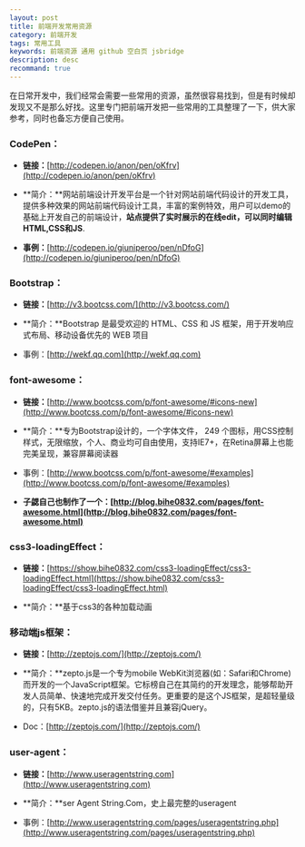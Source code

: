 ```yaml
---
layout: post
title: 前端开发常用资源
category: 前端开发
tags: 常用工具
keywords: 前端资源 通用 github 空白页 jsbridge
description: desc
recommand: true
---
```


在日常开发中，我们经常会需要一些常用的资源，虽然很容易找到，但是有时候却发现又不是那么好找。这里专门把前端开发把一些常用的工具整理了一下，供大家参考，同时也备忘方便自己使用。


### CodePen：

- **链接：**[http://codepen.io/anon/pen/oKfrv](http://codepen.io/anon/pen/oKfrv)

- **简介：**网站前端设计开发平台是一个针对网站前端代码设计的开发工具，提供多种效果的网站前端代码设计工具，丰富的案例特效，用户可以demo的基础上开发自己的前端设计，**站点提供了实时展示的在线edit，可以同时编辑HTML,CSS和JS**.

- **事例：**[http://codepen.io/giuniperoo/pen/nDfoG](http://codepen.io/giuniperoo/pen/nDfoG)
    
### Bootstrap：

- **链接：**[http://v3.bootcss.com/](http://v3.bootcss.com/)

- **简介：**Bootstrap 是最受欢迎的 HTML、CSS 和 JS 框架，用于开发响应式布局、移动设备优先的 WEB 项目

- 事例：[http://wekf.qq.com](http://wekf.qq.com)
    

### font-awesome：

- **链接：**[http://www.bootcss.com/p/font-awesome/#icons-new](http://www.bootcss.com/p/font-awesome/#icons-new)

- **简介：**专为Bootstrap设计的，一个字体文件， 249 个图标，用CSS控制样式，无限缩放，个人、商业均可自由使用，支持IE7+，在Retina屏幕上也能完美呈现，兼容屏幕阅读器

- 事例：[http://www.bootcss.com/p/font-awesome/#examples](http://www.bootcss.com/p/font-awesome/#examples)

- **子勰自己也制作了一个：[http://blog.bihe0832.com/pages/font-awesome.html](http://blog.bihe0832.com/pages/font-awesome.html)**

### css3-loadingEffect：

- **链接：**[https://show.bihe0832.com/css3-loadingEffect/css3-loadingEffect.html](https://show.bihe0832.com/css3-loadingEffect/css3-loadingEffect.html)

- **简介：**基于css3的各种加载动画

### 移动端js框架：

- **链接：**[http://zeptojs.com/](http://zeptojs.com/)

- **简介：**zepto.js是一个专为mobile WebKit浏览器(如：Safari和Chrome)而开发的一个JavaScript框架。它标榜自己在其简约的开发理念，能够帮助开发人员简单、快速地完成开发交付任务。更重要的是这个JS框架，是超轻量级的，只有5KB。zepto.js的语法借鉴并且兼容jQuery。

- Doc：[http://zeptojs.com/](http://zeptojs.com/)
    

### user-agent：

- **链接：**[http://www.useragentstring.com](http://www.useragentstring.com)

- **简介：**ser Agent String.Com，史上最完整的useragent

- 事例：[http://www.useragentstring.com/pages/useragentstring.php](http://www.useragentstring.com/pages/useragentstring.php)


